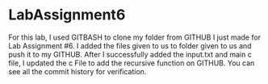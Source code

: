 # LabAssignment6

For this lab, I used GITBASH to clone my folder from GITHUB I just made for Lab Assignment #6. I added the files given to us to folder given to us and push it to my GITHUB. After I successfully added the input.txt and main c file, I updated the c File to add the recursive function on GITHUB. You can see all the commit history for verification.
